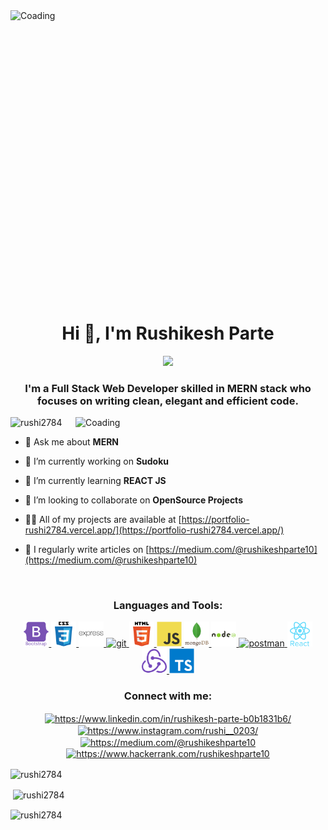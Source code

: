 

<img align="right" width="1700" height="500" src="https://r7q6w9z6.rocketcdn.me/career/wp-content/uploads/2021/06/2-46.gif" alt="Coading" />

<h1 align="center">Hi 👋, I'm Rushikesh Parte</h1>
<p align="center">
<a align="center" href="https://github.com/DenverCoder1/readme-typing-svg"><img src="https://readme-typing-svg.herokuapp.com?&font=IBM+Plex+Sans&color=5468FF&size=25&lines=Welcome+to+my+GitHub+Profile!;I'm+a+Full-Stack+web+developer." /></a>
</p>
<h3 align="center">I'm a Full Stack Web Developer skilled in MERN stack who focuses on writing clean, elegant and efficient code.</h3>
<img align="right" width="400" src="https://cdn.dribbble.com/users/1162077/screenshots/3848914/programmer.gif" alt="Coading" />

<p align="left"> <img src="https://komarev.com/ghpvc/?username=rushi2784&label=Profile%20views&color=0e75b6&style=flat" alt="rushi2784" /> </p>

- 💬 Ask me about **MERN**

- 🔭 I’m currently working on **Sudoku**

- 🌱 I’m currently learning **REACT JS**

- 👯 I’m looking to collaborate on **OpenSource Projects**
 
- 👨‍💻 All of my projects are available at [https://portfolio-rushi2784.vercel.app/](https://portfolio-rushi2784.vercel.app/)

- 📝 I regularly write articles on [https://medium.com/@rushikeshparte10](https://medium.com/@rushikeshparte10)

<br/>



<h3 align="center">Languages and Tools:</h3>
<p align="center"> <a href="https://getbootstrap.com" target="_blank" rel="noreferrer"> <img src="https://raw.githubusercontent.com/devicons/devicon/master/icons/bootstrap/bootstrap-plain-wordmark.svg" alt="bootstrap" width="40" height="40"/> </a> <a href="https://www.w3schools.com/css/" target="_blank" rel="noreferrer"> <img src="https://raw.githubusercontent.com/devicons/devicon/master/icons/css3/css3-original-wordmark.svg" alt="css3" width="40" height="40"/> </a> <a href="https://expressjs.com" target="_blank" rel="noreferrer"> <img src="https://raw.githubusercontent.com/devicons/devicon/master/icons/express/express-original-wordmark.svg" alt="express" width="40" height="40"/> </a> <a href="https://git-scm.com/" target="_blank" rel="noreferrer"> <img src="https://www.vectorlogo.zone/logos/git-scm/git-scm-icon.svg" alt="git" width="40" height="40"/> </a> <a href="https://www.w3.org/html/" target="_blank" rel="noreferrer"> <img src="https://raw.githubusercontent.com/devicons/devicon/master/icons/html5/html5-original-wordmark.svg" alt="html5" width="40" height="40"/> </a> <a href="https://developer.mozilla.org/en-US/docs/Web/JavaScript" target="_blank" rel="noreferrer"> <img src="https://raw.githubusercontent.com/devicons/devicon/master/icons/javascript/javascript-original.svg" alt="javascript" width="40" height="40"/> </a> <a href="https://www.mongodb.com/" target="_blank" rel="noreferrer"> <img src="https://raw.githubusercontent.com/devicons/devicon/master/icons/mongodb/mongodb-original-wordmark.svg" alt="mongodb" width="40" height="40"/> </a> <a href="https://nodejs.org" target="_blank" rel="noreferrer"> <img src="https://raw.githubusercontent.com/devicons/devicon/master/icons/nodejs/nodejs-original-wordmark.svg" alt="nodejs" width="40" height="40"/> </a> <a href="https://postman.com" target="_blank" rel="noreferrer"> <img src="https://www.vectorlogo.zone/logos/getpostman/getpostman-icon.svg" alt="postman" width="40" height="40"/> </a> <a href="https://reactjs.org/" target="_blank" rel="noreferrer"> <img src="https://raw.githubusercontent.com/devicons/devicon/master/icons/react/react-original-wordmark.svg" alt="react" width="40" height="40"/> </a> <a href="https://redux.js.org" target="_blank" rel="noreferrer"> <img src="https://raw.githubusercontent.com/devicons/devicon/master/icons/redux/redux-original.svg" alt="redux" width="40" height="40"/> </a> <a href="https://www.typescriptlang.org/" target="_blank" rel="noreferrer"> <img src="https://raw.githubusercontent.com/devicons/devicon/master/icons/typescript/typescript-original.svg" alt="typescript" width="40" height="40"/> </a> </p>

<h3 align="center">Connect with me:</h3>
<p align="center">
<a href="https://linkedin.com/in/https://www.linkedin.com/in/rushikesh-parte-b0b1831b6/" target="blank"><img align="center" src="https://raw.githubusercontent.com/rahuldkjain/github-profile-readme-generator/master/src/images/icons/Social/linked-in-alt.svg" alt="https://www.linkedin.com/in/rushikesh-parte-b0b1831b6/" height="30" width="40" /></a>
<a href="https://instagram.com/https://www.instagram.com/rushi__0203/" target="blank"><img align="center" src="https://raw.githubusercontent.com/rahuldkjain/github-profile-readme-generator/master/src/images/icons/Social/instagram.svg" alt="https://www.instagram.com/rushi__0203/" height="30" width="40" /></a>
<a href="https://medium.com/https://medium.com/@rushikeshparte10" target="blank"><img align="center" src="https://raw.githubusercontent.com/rahuldkjain/github-profile-readme-generator/master/src/images/icons/Social/medium.svg" alt="https://medium.com/@rushikeshparte10" height="30" width="40" /></a>
<a href="https://www.hackerrank.com/https://www.hackerrank.com/rushikeshparte10" target="blank"><img align="center" src="https://raw.githubusercontent.com/rahuldkjain/github-profile-readme-generator/master/src/images/icons/Social/hackerrank.svg" alt="https://www.hackerrank.com/rushikeshparte10" height="30" width="40" /></a>
</p>

<p><img align="center" src="https://github-readme-stats.vercel.app/api/top-langs?username=rushi2784&show_icons=true&locale=en&layout=compact" alt="rushi2784" /></p>

<p>&nbsp;<img align="center" src="https://github-readme-stats.vercel.app/api?username=rushi2784&show_icons=true&locale=en" alt="rushi2784" /></p>

<p><img align="center" src="https://github-readme-streak-stats.herokuapp.com/?user=rushi2784&" alt="rushi2784" /></p>
